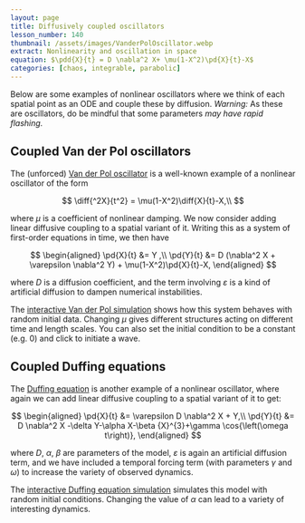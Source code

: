 ```yaml
---
layout: page
title: Diffusively coupled oscillators
lesson_number: 140
thumbnail: /assets/images/VanderPolOscillator.webp
extract: Nonlinearity and oscillation in space
equation: $\pdd{X}{t} = D \nabla^2 X+ \mu(1-X^2)\pd{X}{t}-X$
categories: [chaos, integrable, parabolic]
---
```


Below are some examples of nonlinear oscillators where we think of each spatial point as an ODE and couple these by diffusion. *Warning:* As these are oscillators, do be mindful that some parameters *may have rapid flashing.*

## Coupled Van der Pol oscillators

The (unforced) [Van der Pol oscillator](https://en.wikipedia.org/wiki/Van_der_Pol_oscillator) is a well-known example of a nonlinear oscillator of the form

$$
\diff{^2X}{t^2} = \mu(1-X^2)\diff{X}{t}-X,\\
$$

where $\mu$ is a coefficient of nonlinear damping. We now consider adding linear diffusive coupling to a spatial variant of it. Writing this as a system of first-order equations in time, we then have

$$
\begin{aligned}
    \pd{X}{t} &= Y ,\\
    \pd{Y}{t} &= D (\nabla^2 X + \varepsilon \nabla^2 Y) + \mu(1-X^2)\pd{X}{t}-X,
\end{aligned}
$$

where $D$ is a diffusion coefficient, and the term involving $\varepsilon$ is a kind of artificial diffusion to dampen numerical instabilities.

The [interactive Van der Pol simulation](/sim/?preset=VanDerPol) shows how this system behaves with random initial data. Changing $\mu$ gives different structures acting on different time and length scales. You can also set the initial condition to be a constant (e.g. 0) and click to initiate a wave.

## Coupled Duffing equations

The [Duffing equation](https://en.wikipedia.org/wiki/Duffing_equation) is another example of a nonlinear oscillator, where again we can add linear diffusive coupling to a spatial variant of it to get:

$$
\begin{aligned}
      \pd{X}{t} &= \varepsilon D \nabla^2 X + Y,\\
      \pd{Y}{t} &= D \nabla^2 X -\delta Y-\alpha X-\beta {X}^{3}+\gamma \cos{\left(\omega t\right)},
\end{aligned}
$$

where $D$, $\alpha$, $\beta$ are parameters of the model, $\varepsilon$ is again an artificial diffusion term, and  we have included a temporal forcing term (with parameters $\gamma$ and $\omega$) to increase the variety of observed dynamics.

The [interactive Duffing equation simulation](/sim/?preset=Duffing) simulates this model with random initial conditions. Changing the value of $\alpha$ can lead to a variety of interesting dynamics.
